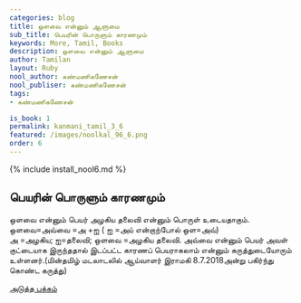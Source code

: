 ```yaml
---
categories: blog
title: ஒளவை என்னும் ஆளுமை
sub_title: பெயரின் பொருளும் காரணமும்
keywords: More, Tamil, Books
description: ஒளவை என்னும் ஆளுமை
author: Tamilan
layout: Ruby
nool_author: கண்மணிகணேசன்
nool_publiser: கண்மணிகணேசன்
tags:
- கண்மணிகணேசன்

is_book: 1
permalink: kanmani_tamil_3_6
featured: /images/noolkal_96_6.png
order: 6
---
```

{% include install_nool6.md %}

## பெயரின் பொருளும் காரணமும்

ஒளவை என்னும் பெயர் அழகிய தலைவி என்னும் பொருள் உடையதாகும். ஒளவை=அவ்வை =அ +ஐ ( ஐ =அய் என்றாற்போல் ஒள=அவ்)  
அ =அழகிய; ஐ=தலைவி; ஒளவை =அழகிய தலைவி. அவ்வை என்னும் பெயர் அவள் குட்டையாக இருந்ததால் இடப்பட்ட காரணப் பெயராகலாம் என்னும் கருத்துடையோரும் உள்ளனர்.(மின்தமிழ் மடலாடலில் ஆய்வாளர் இராமகி 8.7.2018அன்று பகிர்ந்து கொண்ட கருத்து)

[அடுத்த பக்கம்](kanmani_tamil_3_7)